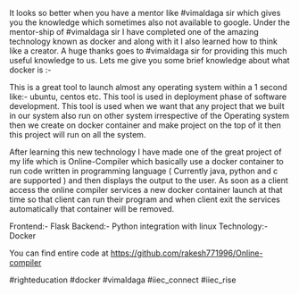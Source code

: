 It looks so better when you have a mentor like #vimaldaga sir which gives you the knowledge which sometimes also not available to google. Under the mentor-ship of #vimaldaga sir I have completed one of the amazing technology known as docker and along with it I also learned how to think like a creator. A huge thanks goes to #vimaldaga sir for providing this much useful knowledge to us.
Lets me give you some brief knowledge about what docker is :- 

This is a great tool to launch almost any operating system within a 1 second like:- ubuntu, centos etc. This tool is used in deployment phase of software development. This tool is used when we want that any project that we built in our system also run on other system irrespective of the Operating system then we create on docker container and make project on the top of it then this project will run on all the system. 

After learning this new technology I have made one of the great project of my life which is Online-Compiler which basically use a docker container to run code written in programming language ( Currently java, python and c are supported ) and then displays the output to the user. As soon as a client access the online compiler services a new docker container launch at that time so that client can run their program and when client exit the services automatically that container will be removed. 

Frontend:- Flask
Backend:- Python integration with linux 
Technology:- Docker

You can find entire code at
 https://github.com/rakesh771996/Online-compiler 
 
#righteducation #docker #vimaldaga #iiec_connect #iiec_rise

